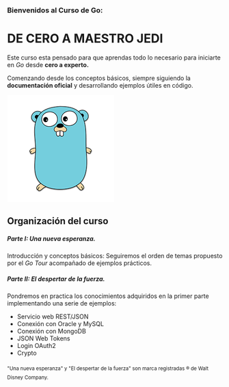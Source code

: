 ### Bienvenidos al Curso de Go:
# DE CERO A MAESTRO JEDI

Este curso esta pensado para que aprendas todo lo necesario para iniciarte en *Go* desde **cero a experto.**

Comenzando desde los conceptos básicos, siempre siguiendo la **documentación oficial** y desarrollando ejemplos útiles en código.

![alt text](imgs/the_gopher.png "The_Gopher")

## Organización del curso

##### Parte I: Una nueva esperanza.
Introducción y conceptos básicos: Seguiremos el orden de temas propuesto por el *Go Tour* acompañado de ejemplos prácticos.

##### Parte II:  El despertar de la fuerza.
Pondremos en practica los conocimientos adquiridos en la primer parte implementando una serie de ejemplos:

- Servicio web REST/JSON
- Conexión con Oracle y MySQL
- Conexión con MongoDB
- JSON Web Tokens
- Login OAuth2
- Crypto

<sub>"Una nueva esperanza" y "El despertar de la fuerza" son marca registradas ® de Walt Disney Company.</sub>
